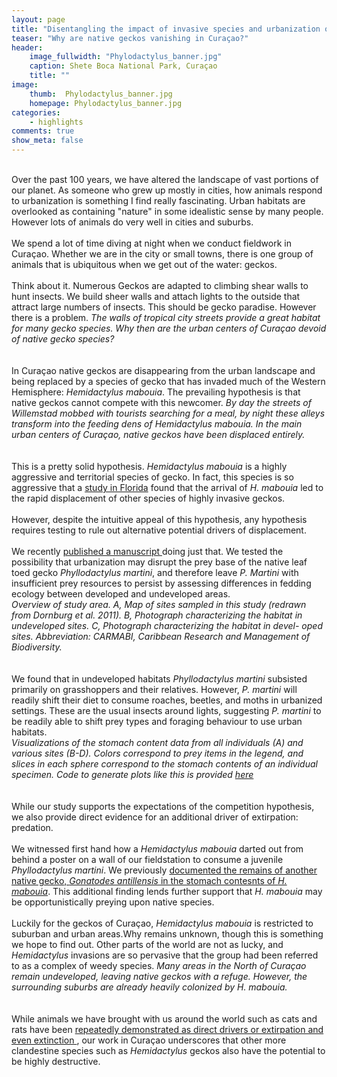 ```yaml
---
layout: page
title: "Disentangling the impact of invasive species and urbanization on population declines"
teaser: "Why are native geckos vanishing in Curaçao?"
header:
    image_fullwidth: "Phylodactylus_banner.jpg"
    caption: Shete Boca National Park, Curaçao
    title: ""
image:
    thumb:  Phylodactylus_banner.jpg
    homepage: Phylodactylus_banner.jpg
categories:
    - highlights
comments: true
show_meta: false
---
```

 
<br> 
Over the past 100 years, we have altered the landscape of vast portions of our planet. As someone who grew up mostly in cities, how animals respond to urbanization is something I find really fascinating. Urban habitats are overlooked as containing "nature" in some idealistic sense by many people. However lots of animals do very well in cities and suburbs.
<br>
<br>
We spend a lot of time diving at night when we conduct fieldwork in Curaçao. Whether we are in the city or small towns, there is one group of animals that is ubiquitous when we get out of the water: geckos.
<br>
<br>
Think about it. Numerous Geckos are adapted to climbing shear walls to hunt insects. We build sheer walls and attach lights to the outside that attract large numbers of insects. This should be gecko paradise. However there is a problem.
<img class="b30" src="http://carolinafishes.github.io/images/Phylodactylus_5.jpg" alt=""><em>The walls of tropical city streets provide a great habitat for many gecko species. Why then are the urban centers of Curaçao devoid of native gecko species? </em>
<br>
<br>
<br>
In Curaçao native geckos are disappearing from the urban landscape and being replaced by a species of gecko that has invaded much of the Western Hemisphere: <em>Hemidactylus mabouia</em>. The prevailing hypothesis is that native geckos cannot compete with this newcomer. 
<img class="b30" src="http://carolinafishes.github.io/images/Phylodactylus_4.jpg" alt=""><em>By day the streets of Willemstad mobbed with tourists searching for a meal, by night these alleys transform into the feeding dens of Hemidactylus mabouia. In the main urban centers of Curaçao, native geckos have been displaced entirely.</em>
<br>
<br>
<br>
This is a pretty solid hypothesis. <em>Hemidactylus mabouia</em> is a highly aggressive and territorial species of gecko. In fact, this species is so aggressive that a <a href='http://www.jstor.org/stable/1565258?seq=1#page_scan_tab_contents'>study in Florida</a> found that the arrival of <em>H. mabouia </em> led to the rapid displacement of other species of highly invasive geckos.
<br>
<br>
However, despite the intuitive appeal of this hypothesis, any hypothesis requires testing to rule out alternative potential drivers of displacement.
<br>
<br>
We recently <a href='https://www.researchgate.net/publication/308891841_Disentangling_the_Influence_of_Urbanization_and_Invasion_on_Endemic_Geckos_in_Tropical_Biodiversity_Hot_Spots_A_Case_Study_of_Phyllodactylus_martini_Squamata_Phyllodactylidae_along_an_Urban_Gradient_i'> published a manuscript </a> doing just that. We tested the possibility that urbanization may disrupt the prey base of the native leaf toed gecko <em>Phyllodactylus martini</em>, and therefore leave <em>P. Martini</em> with insufficient prey resources to persist by assessing differences in fedding ecology between developed and undeveloped areas.
<br>
<img class="b30" src="http://carolinafishes.github.io/images/Phylodactylus_3.png" alt=""><em>Overview of study area. A, Map of sites sampled in this study (redrawn from Dornburg et al. 2011). B, Photograph characterizing the habitat in undeveloped sites. C, Photograph characterizing the habitat in devel- oped sites. Abbreviation: CARMABI, Caribbean Research and Management of Biodiversity.</em>
<br>
<br>
<br>
We found that in undeveloped habitats <em>Phyllodactylus martini</em> subsisted primarily on grasshoppers and their relatives. However, <em>P. martini</em> will readily shift their diet to consume roaches, beetles, and moths in urbanized settings. These are the usual insects around lights, suggesting <em>P. martini</em> to be readily able to shift prey types and foraging behaviour to use urban habitats.
<br>
<img class="b30" src="http://carolinafishes.github.io/images/Phylodactylus_2.png" alt=""><em>Visualizations of the stomach content data from all individuals (A) and various sites (B-D). Colors correspond to prey items in the legend, and slices in each sphere correspond to the stomach contents of an individual specimen. Code to generate plots like this is provided <a href='https://carolinafishes.github.io/miscr/Diet_data/'> here</a></em>
<br>
<br>
<br>
While our study supports the expectations of the competition hypothesis, we also provide direct evidence for an additional driver of extirpation: predation.
<br>
<br>
We witnessed first hand how a <em>Hemidactylus mabouia</em> darted out from behind a poster on a wall of our fieldstation to consume a juvenile <em>Phyllodactylus martini</em>. We previously <a href='https://www.researchgate.net/publication/232688233_Natural_History_Observations_of_the_Ichthyological_and_Herpetological_Fauna_on_the_Island_of_Curacao_Netherlands'> documented the remains of another native gecko, <em>Gonatodes antillensis</em> in the stomach contesnts of <em>H. mabouia</em></a>. This additional finding lends further support that <em>H. mabouia</em> may be opportunistically preying upon native species.
<br>
<br>
Luckily for the geckos of Curaçao, <em>Hemidactylus mabouia</em> is restricted to suburban and urban areas.Why remains unknown, though this is something we hope to find out. Other parts of the world are not as lucky, and <em>Hemidactylus</em> invasions are so pervasive that the group had been referred to as a complex of weedy species.
<img class="b30" src="http://carolinafishes.github.io/images/Phylodactylus_1.jpg" alt=""><em>Many areas in the North of Curaçao remain undeveloped, leaving native geckos with a refuge. However, the surrounding suburbs are already heavily colonized by H. mabouia.</em>
<br>
<br>
<br>
While animals we have brought with us around the world such as cats and rats have been <a href='http://www.smithsonianmag.com/science-nature/feral-cats-kill-billions-of-small-critters-each-year-7814590/'>repeatedly demonstrated as direct drivers or extirpation and even extinction </a>, our work in Curaçao underscores that other more clandestine species such as <em>Hemidactylus</em> geckos also have the potential to be highly destructive.



